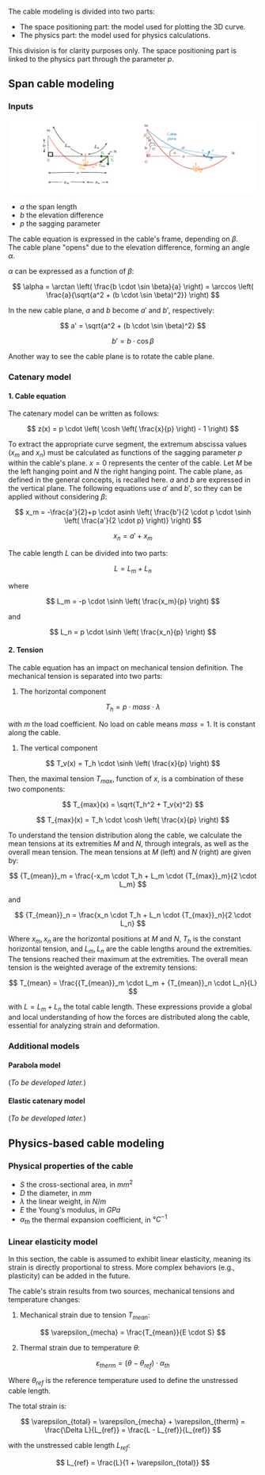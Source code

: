The cable modeling is divided into two parts:

- The space positioning part: the model used for plotting the 3D curve.
- The physics part: the model used for physics calculations.

This division is for clarity purposes only. The space positioning part is linked to the physics part through the parameter $p$.

## Span cable modeling

### Inputs

![cable plane](./assets/cable_plane.drawio.png "Cable plane image")

- $a$ the span length
- $b$ the elevation difference
- $p$ the sagging parameter

The cable equation is expressed in the cable's frame, depending on $\beta$.  
The cable plane "opens" due to the elevation difference, forming an angle $\alpha$.

$\alpha$ can be expressed as a function of $\beta$:

$$
    \alpha = \arctan \left( \frac{b \cdot \sin \beta}{a} \right) = \arccos \left( \frac{a}{\sqrt{a^2 + (b \cdot \sin \beta)^2}} \right)
$$

In the new cable plane, $a$ and $b$ become $a'$ and $b'$, respectively:

$$
    a' = \sqrt{a^2 + (b \cdot \sin \beta)^2}
$$

$$
    b' = b \cdot \cos \beta
$$

Another way to see the cable plane is to rotate the cable plane.

### Catenary model

#### 1. Cable equation

The catenary model can be written as follows:

$$
    z(x) = p \cdot \left( \cosh \left( \frac{x}{p} \right) - 1 \right)
$$

To extract the appropriate curve segment, the extremum abscissa values ($x_m$ and $x_n$) must be calculated as
functions of the sagging parameter $p$ within the cable's plane. $x = 0$  represents the center of the cable. Let $M$ be
the left hanging point and $N$ the right hanging point. The cable plane, as defined in the general concepts, is recalled
here. $a$ and $b$ are expressed in the vertical plane. The following equations use $a'$ and $b'$, so they can be applied
without considering $\beta$:

$$
    x_m = -\frac{a'}{2}+p \cdot asinh \left( \frac{b'}{2 \cdot p \cdot \sinh⁡ \left( \frac{a'}{2 \cdot p} \right)}  \right)
$$

$$
    x_n = a' + x_m
$$

The cable length $L$ can be divided into two parts:

$$
    L = L_m + L_n
$$

where

$$
    L_m = -p \cdot \sinh \left( \frac{x_m}{p} \right)
$$

and 

$$
    L_n = p \cdot \sinh \left( \frac{x_n}{p} \right)
$$

#### 2. Tension

The cable equation has an impact on mechanical tension definition. The mechanical tension is separated into two parts:

1. The horizontal component 

$$
    T_h = p \cdot mass \cdot \lambda
$$

with $m$ the load coefficient. No load on cable means $mass = 1$. It is constant along the cable.

1. The vertical component

$$
    T_v(x) = T_h \cdot \sinh \left( \frac{x}{p} \right)
$$

Then, the maximal tension $T_{max}$, function of $x$, is a combination of these two components:

$$
    T_{max}(x) = \sqrt{T_h^2 + T_v(x)^2}
$$

$$
    T_{max}(x) = T_h \cdot \cosh⁡ \left( \frac{x}{p} \right)
$$

To understand the tension distribution along the cable, we calculate the mean tensions at its extremities
$M$ and $N$, through integrals, as well as the overall mean tension. The mean tensions at $M$ (left) and $N$ (right) are given by:

$$
{T_{mean}}_m = \frac{-x_m \cdot T_h + L_m \cdot {T_{max}}_m}{2 \cdot L_m}
$$

and

$$
{T_{mean}}_n = \frac{x_n \cdot T_h + L_n \cdot {T_{max}}_n}{2 \cdot L_n}
$$

Where $x_m, x_n$ are the horizontal positions at $M$ and $N$, $T_h$ is the constant horizontal tension,
and $L_m, L_n$ are the cable lengths around the extremities. The tensions reached their maximum at the extremities. 
The overall mean tension is the weighted average of the extremity tensions:

$$
T_{mean} = \frac{{T_{mean}}_m \cdot L_m + {T_{mean}}_n \cdot L_n}{L}
$$

with $L = L_m + L_n$ the total cable length. These expressions provide a global and local understanding of
how the forces are distributed along the cable, essential for analyzing strain and deformation.

### Additional models

#### Parabola model
(*To be developed later.*)

#### Elastic catenary model
(*To be developed later.*)

## Physics-based cable modeling

### Physical properties of the cable

- $S$ the cross-sectional area, in $mm^2$
- $D$ the diameter, in $mm$
- $\lambda$ the linear weight, in $N/m$
- $E$ the Young's modulus, in $GPa$
- $\alpha_{th}$ the thermal expansion coefficient, in $°C^{-1}$

### Linear elasticity model

In this section, the cable is assumed to exhibit linear elasticity, meaning its strain is directly proportional to
stress. More complex behaviors (e.g., plasticity) can be added in the future.

The cable's strain results from two sources, mechanical tensions and temperature changes:

1. Mechanical strain due to tension $T_{mean}$:

$$
    \varepsilon_{mecha} = \frac{T_{mean}}{E \cdot S}
$$

2. Thermal strain due to temperature $\theta$:

$$
    \varepsilon_{therm} = (\theta - \theta_{ref}) \cdot \alpha_{th}
$$

Where $\theta_{ref}$ is the reference temperature used to define the unstressed cable length.

The total strain is:

$$
    \varepsilon_{total} = \varepsilon_{mecha} + \varepsilon_{therm} = \frac{\Delta L}{L_{ref}} = \frac{L - L_{ref}}{L_{ref}}
$$

with the unstressed cable length $L_{ref}$:

$$
    L_{ref} = \frac{L}{1 + \varepsilon_{total}}
$$

